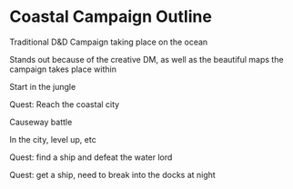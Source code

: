 # Coastal Campaign Outline

Traditional D&D Campaign taking place on the ocean

Stands out because of the creative DM, as well as the beautiful maps the campaign takes place within

Start in the jungle

Quest: Reach the coastal city

Causeway battle

In the city, level up, etc

Quest: find a ship and defeat the water lord

Quest: get a ship, need to break into the docks at night